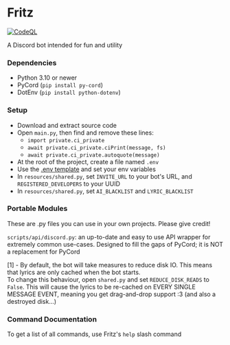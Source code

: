 # Fritz

[![CodeQL](https://github.com/psychon-night/Fritz-for-Discord/actions/workflows/codeql.yml/badge.svg)](https://github.com/psychon-night/Fritz-for-Discord/actions/workflows/codeql.yml)

A Discord bot intended for fun and utility

### Dependencies
- Python 3.10 or newer
- PyCord (`pip install py-cord`)
- DotEnv (`pip install python-dotenv`)

### Setup
- Download and extract source code
- Open `main.py`, then find and remove these lines:
  - `import private.ci_private`
  - `await private.ci_private.ciPrint(message, fs)`
  - `await private.ci_private.autoquote(message)`
- At the root of the project, create a file named `.env`
- Use the [.env template](https://github.com/psychon-night/Fritz-for-Discord/blob/main/.env.template) and set your env variables
- In `resources/shared.py`, set `INVITE_URL` to your bot's URL, and `REGISTERED_DEVELOPERS` to your UUID
- In `resources/shared.py`, set `AI_BLACKLIST` and `LYRIC_BLACKLIST`

### Portable Modules

These are .py files you can use in your own projects. Please give credit!

`scripts/api/discord.py`: an up-to-date and easy to use API wrapper for extremely common use-cases. Designed to fill the gaps of PyCord; it is NOT a replacement for PyCord

[1] - By default, the bot will take measures to reduce disk IO. This means that lyrics are only cached when the bot starts.\
To change this behaviour, open `shared.py` and set `REDUCE_DISK_READS` to `False`. This will cause the lyrics to be re-cached on EVERY SINGLE MESSAGE EVENT, meaning you get drag-and-drop support :3 (and also a destroyed disk...)

### Command Documentation

To get a list of all commands, use Fritz's `help` slash command
